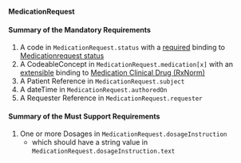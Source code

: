 **MedicationRequest**

#### Summary of the Mandatory Requirements
1.  A  code  in `MedicationRequest.status`
with a [required](http://hl7.org/fhir/R4/terminologies.html#required)
 binding to [Medicationrequest  status](http://hl7.org/fhir/ValueSet/medicationrequest-status)
1.  A  CodeableConcept  in `MedicationRequest.medication[x]`
with an [extensible](http://hl7.org/fhir/R4/terminologies.html#extensible)
 binding to [Medication Clinical Drug (RxNorm)](ValueSet-us-core-medication-codes.html)
1.  A Patient Reference  in `MedicationRequest.subject`
1.  A  dateTime  in `MedicationRequest.authoredOn`
1.  A Requester Reference  in `MedicationRequest.requester`

#### Summary of the Must Support Requirements
1. One or more  Dosages  in `MedicationRequest.dosageInstruction`
   - which should have a  string value  in `MedicationRequest.dosageInstruction.text`